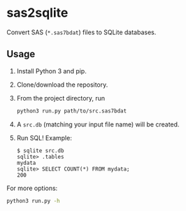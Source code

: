 # sas2sqlite

Convert SAS (`*.sas7bdat`) files to SQLite databases.

## Usage

1. Install Python 3 and pip.
1. Clone/download the repository.
1. From the project directory, run

    ```sh
    python3 run.py path/to/src.sas7bdat
    ```
1. A `src.db` (matching your input file name) will be created.
1. Run SQL! Example:

    ```
    $ sqlite src.db
    sqlite> .tables
    mydata
    sqlite> SELECT COUNT(*) FROM mydata;
    200
    ```

For more options:

```sh
python3 run.py -h
```

